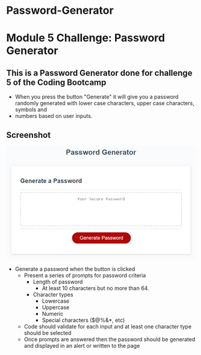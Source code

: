 # Password-Generator
# Module 5 Challenge: Password Generator

## This is a Password Generator done for challenge 5 of the Coding Bootcamp
* When you press the button "Generate" it will give you a password randomly generated with lower case characters, upper case characters, symbols and 
* numbers based on user inputs.



## Screenshot

![password generator demo](05-javascript-challenge-demo.png)


* Generate a password when the button is clicked
  * Present a series of prompts for password criteria
    * Length of password
      * At least 10 characters but no more than 64.
    * Character types
      * Lowercase
      * Uppercase
      * Numeric
      * Special characters ($@%&*, etc)
  * Code should validate for each input and at least one character type should be selected
  * Once prompts are answered then the password should be generated and displayed in an alert or written to the page

